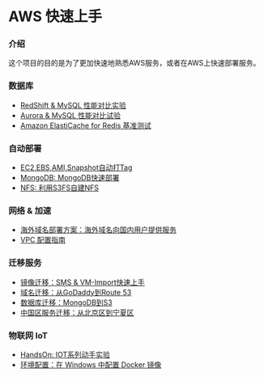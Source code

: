 # AWS 快速上手

### 介绍
这个项目的目的是为了更加快速地熟悉AWS服务，或者在AWS上快速部署服务。

### 数据库

* <a href="https://chinalabs.github.io/quickstart-guide/RedShift_MySQL.html" target="_blank">RedShift & MySQL 性能对比实验</a>
* [Aurora & MySQL 性能对比试验](database/Aurora-vs-MySQL.md)
* [Amazon ElastiCache for Redis 基准测试](redis_benchmark.md)

### 自动部署

* [EC2,EBS,AMI,Snapshot自动打Tag](EC2_Auto_Tag.md)
* [MongoDB: MongoDB快速部署](database/MangoDB.md)
* [NFS: 利用S3FS自建NFS](S3fs.md)

### 网络 & 加速

* [海外域名部署方案：海外域名向国内用户提供服务](ByPassICP.md)
* [VPC 配置指南](vpc_guide.md)

### 迁移服务

* [镜像迁移：SMS & VM-Import快速上手](migration/SMS_vm-import.md)
* [域名迁移：从GoDaddy到Route 53](migration/TransferDomainRoute53.md)
* [数据库迁移：MongoDB到S3](dms-mongo-to-s3.md)
* [中国区服务迁移：从北京区到宁夏区](migration/BJStoZHY.md)

### 物联网 IoT
* <a href="https://chinalabs.github.io/aws-iot-labs/" target="_blank">HandsOn: IOT系列动手实验</a>
* [环境配置：在 Windows 中配置 Docker 镜像](DockerGuide.md)

